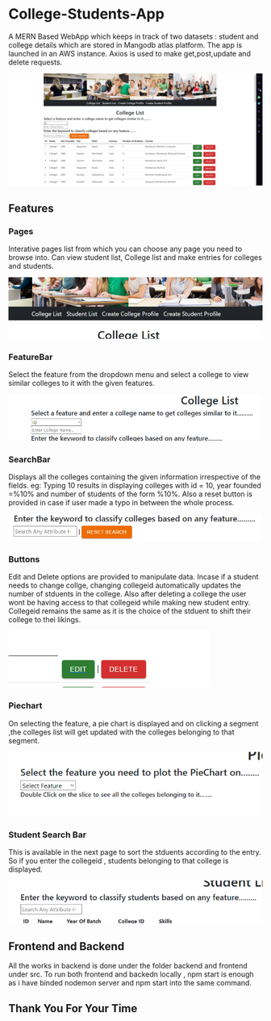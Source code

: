 # College-Students-App

A MERN Based WebApp which keeps in track of two datasets : student and college details which are stored in Mangodb atlas platform. The app is launched in an AWS instance. Axios is used to make get,post,update and delete requests.

![WebApp](https://github.com/DarkcrusherX/College-Students-App/blob/main/images/webapp.png)

## Features 

### Pages
Interative pages list from which you can choose any page you need to browse into. Can view student list, College list and make entries for colleges and students.


![pages](https://github.com/DarkcrusherX/College-Students-App/blob/main/images/pages.png)

### FeatureBar
Select the feature from the dropdown menu and select a college to view similar colleges to it with the given features.


![featurebar](https://github.com/DarkcrusherX/College-Students-App/blob/main/images/featurebar.png)

### SearchBar
Displays all the colleges containing the given information irrespective of the fields. eg: Typing 10 results in displaying colleges with id = 10, year founded =%10% and number of students of the form %10%. Also a reset button is provided in case if user made a typo in between the whole process.


![searchbar](https://github.com/DarkcrusherX/College-Students-App/blob/main/images/searchbar.png)

### Buttons
Edit and Delete options are provided to manipulate data. Incase if a student needs to change collge, changing collegeid automatically updates the number of stduents in the college. Also after deleting a college the user wont be having access to that collegeid while making new student entry. Collegeid remains the same as it is the choice of the stduent to shift their college to thei likings.


![buttons](https://github.com/DarkcrusherX/College-Students-App/blob/main/images/edit%20delete.png)

### Piechart
On selecting the feature, a pie chart is displayed and on clicking a segment ,the colleges list will get updated with the colleges belonging to that segment.


![piechart](https://github.com/DarkcrusherX/College-Students-App/blob/main/images/Piechartoption.png)

### Student Search Bar
This is available in the next page to sort the stduents according to the entry. So if you enter the collegeid , students belonging to that college is displayed.


![piechart](https://github.com/DarkcrusherX/College-Students-App/blob/main/images/studentsearch.png)

## Frontend and Backend 

All the works in backend is done under the folder backend and frontend under src. To run both frontend and backedn locally , npm start is enough as i have binded nodemon server and npm start into the same command.

## Thank You For Your Time
